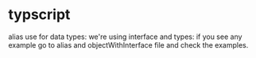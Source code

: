 # typscript

alias use for data types:
we're using interface and types: if you see any example go to alias and objectWithInterface file and check the examples.
